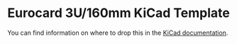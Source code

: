 # Eurocard 3U/160mm KiCad Template

You can find information on where to drop this in the [KiCad documentation](https://docs.kicad.org/8.0/en/kicad/kicad.html#template-locations). 
